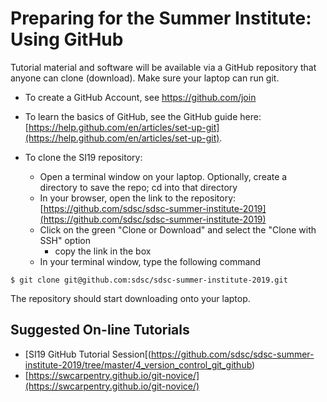 # Preparing for the Summer Institute: Using GitHub 

Tutorial material and software will be available via a GitHub repository that anyone can clone (download). Make sure your laptop can run git. 

* To create a GitHub Account, see https://github.com/join

* To learn the basics of GitHub, see the GitHub guide here:  [https://help.github.com/en/articles/set-up-git](https://help.github.com/en/articles/set-up-git). 

* To clone the SI19 repository:
  * Open a terminal window on your laptop. Optionally, create a directory to save the repo; cd into that directory
  * In your browser, open the link to the repository: [https://github.com/sdsc/sdsc-summer-institute-2019](https://github.com/sdsc/sdsc-summer-institute-2019)
  * Click on the green "Clone or Download" and select the "Clone with SSH" option
    * copy the link in the box
  * In your terminal window, type the following command
```
$ git clone git@github.com:sdsc/sdsc-summer-institute-2019.git
```

The repository should start downloading onto your laptop.

## Suggested On-line Tutorials

* [SI19 GitHub Tutorial Session[(https://github.com/sdsc/sdsc-summer-institute-2019/tree/master/4_version_control_git_github)
* [https://swcarpentry.github.io/git-novice/](https://swcarpentry.github.io/git-novice/)
